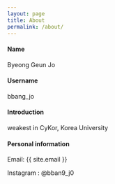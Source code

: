 ```yaml
---
layout: page
title: About
permalink: /about/
---
```


#### Name

Byeong Geun Jo 

#### Username

bbang_jo

#### Introduction

weakest in CyKor, Korea University

#### Personal information

Email: {{ site.email }}

Instagram : @bban9_j0
